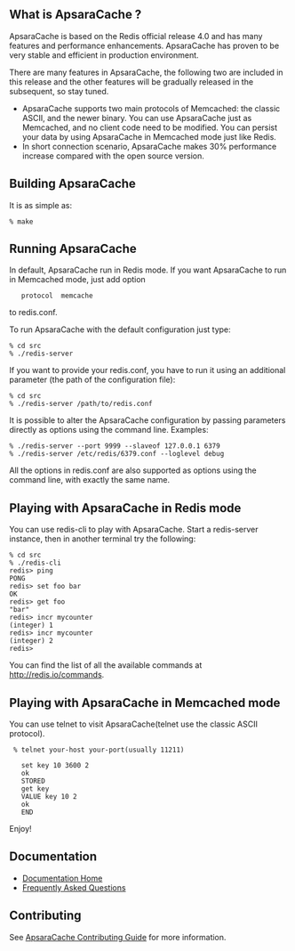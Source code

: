 What is ApsaraCache ?
--------------

ApsaraCache is based on the Redis official release 4.0 and has many features and performance enhancements. ApsaraCache has proven to be very stable and efficient in production environment.

There are many features in ApsaraCache, the following two are included in this release and the other features will be gradually released in the subsequent, so stay tuned.

* ApsaraCache supports two main protocols of Memcached: the classic ASCII, and the newer binary. You can use ApsaraCache just as Memcached, and no client code need to be modified. You can persist your data by using ApsaraCache in Memcached mode just like Redis.
* In short connection scenario, ApsaraCache makes 30% performance increase compared with the open source version.


Building ApsaraCache
--------------

It is as simple as:

    % make
    
Running ApsaraCache
-------------
In default, ApsaraCache run in Redis mode. If you want ApsaraCache to run in Memcached mode, just add option 

       protocol  memcache
       
to redis.conf.

To run ApsaraCache with the default configuration just type:

    % cd src
    % ./redis-server

If you want to provide your redis.conf, you have to run it using an additional
parameter (the path of the configuration file):

    % cd src
    % ./redis-server /path/to/redis.conf

It is possible to alter the ApsaraCache configuration by passing parameters directly
as options using the command line. Examples:

    % ./redis-server --port 9999 --slaveof 127.0.0.1 6379
    % ./redis-server /etc/redis/6379.conf --loglevel debug

All the options in redis.conf are also supported as options using the command
line, with exactly the same name.

Playing with ApsaraCache in Redis mode
------------------

You can use redis-cli to play with ApsaraCache. Start a redis-server instance,
then in another terminal try the following:

    % cd src
    % ./redis-cli
    redis> ping
    PONG
    redis> set foo bar
    OK
    redis> get foo
    "bar"
    redis> incr mycounter
    (integer) 1
    redis> incr mycounter
    (integer) 2
    redis>

You can find the list of all the available commands at http://redis.io/commands.

Playing with ApsaraCache in Memcached mode
------------------

You can use telnet to visit ApsaraCache(telnet use the classic ASCII protocol).

     % telnet your-host your-port(usually 11211)
     
       set key 10 3600 2
       ok
       STORED
       get key
       VALUE key 10 2
       ok
       END  



Enjoy!


Documentation
------------------
* [Documentation Home]()
* [Frequently Asked Questions]()

Contributing
------------------
See [ApsaraCache Contributing Guide](https://github.com/alibaba/ApsaraCache/wiki/CONTRIBUTING) for more information.